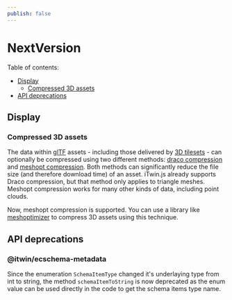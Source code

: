 ```yaml
---
publish: false
---
```


# NextVersion

Table of contents:

- [Display](#display)
  - [Compressed 3D assets](#compressed-3d-assets)
- [API deprecations](#api-deprecations)

## Display

### Compressed 3D assets

The data within [glTF](https://en.wikipedia.org/wiki/GlTF) assets - including those delivered by [3D tilesets](https://github.com/CesiumGS/3d-tiles) - can optionally be compressed using two different methods: [draco compression](https://github.com/KhronosGroup/glTF/blob/main/extensions/2.0/Khronos/KHR_draco_mesh_compression/README.md) and [meshopt compression](https://github.com/KhronosGroup/glTF/tree/main/extensions/2.0/Vendor/EXT_meshopt_compression). Both methods can significantly reduce the file size (and therefore download time) of an asset. iTwin.js already supports Draco compression, but that method only applies to triangle meshes. Meshopt compression works for many other kinds of data, including point clouds.

Now, meshopt compression is supported. You can use a library like [meshoptimizer](https://github.com/zeux/meshoptimizer) to compress 3D assets using this technique.

## API deprecations

### @itwin/ecschema-metadata

Since the enumeration `SchemaItemType` changed it's underlaying type from int to string, the method `schemaItemToString` is now deprecated as the enum value can be used directly in the code
to get the schema items type name.

